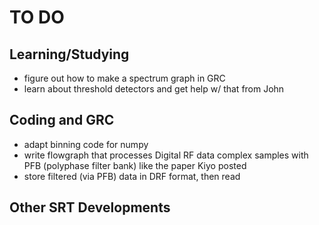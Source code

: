 # TO DO

## Learning/Studying
- figure out how to make a spectrum graph in GRC
- learn about threshold detectors and get help w/ that from John

## Coding and GRC
- adapt binning code for numpy
- write flowgraph that processes Digital RF data complex samples with PFB (polyphase filter bank) like the paper Kiyo posted
- store filtered (via PFB) data in DRF format, then read

## Other SRT Developments

